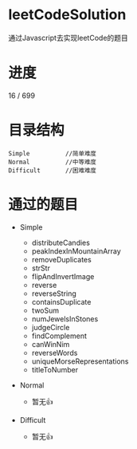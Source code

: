 # leetCodeSolution
通过Javascript去实现leetCode的题目
# 进度
16 / 699
# 目录结构
```
Simple          //简单难度
Normal          //中等难度
Difficult       //困难难度
```
# 通过的题目
- Simple
    - distributeCandies
    - peakIndexInMountainArray
    - removeDuplicates
    - strStr
    - flipAndInvertImage
    - reverse
    - reverseString
    - containsDuplicate
    - twoSum
    - numJewelsInStones
    - judgeCircle
    - findComplement
    - canWinNim
    - reverseWords
    - uniqueMorseRepresentations
    - titleToNumber


- Normal
    - 暂无👍

- Difficult
    - 暂无👍



